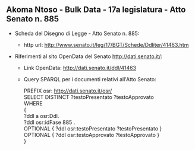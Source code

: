 ## Akoma Ntoso - Bulk Data - 17a legislatura - Atto Senato n. 885 ##

* Scheda del Disegno di Legge - Atto Senato n. 885:
	* http url: http://www.senato.it/leg/17/BGT/Schede/Ddliter/41463.htm

* Riferimenti al sito OpenData del Senato http://dati.senato.it/:
	* Link OpenData: http://dati.senato.it/ddl/41463
	* Query SPARQL per i documenti relativi all'Atto Senato:

        PREFIX osr: <http://dati.senato.it/osr/>  
		SELECT DISTINCT ?testoPresentato ?testoApprovato  
		WHERE  
		{  
		    ?ddl a osr:Ddl.  
		    ?ddl osr:idFase 885 .  
		    OPTIONAL { ?ddl osr:testoPresentato ?testoPresentato }  
		    OPTIONAL { ?ddl osr:testoApprovato ?testoApprovato }  
		}
		